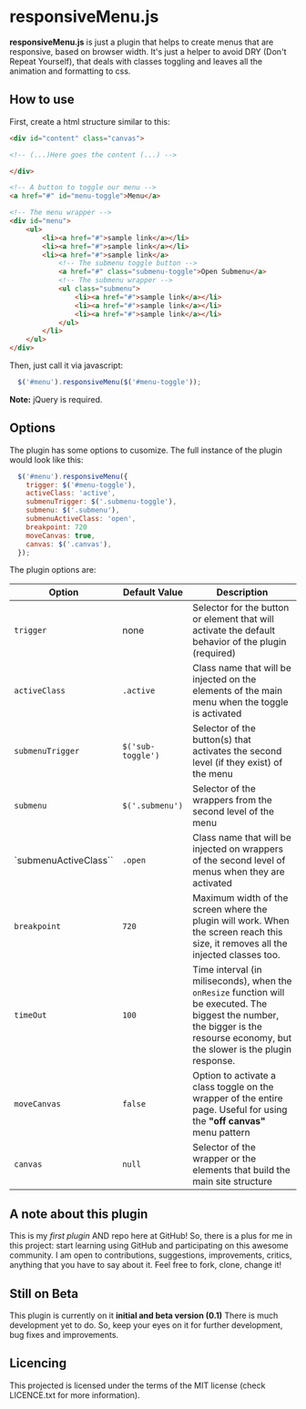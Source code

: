 responsiveMenu.js
==================

**responsiveMenu.js** is just a plugin that helps to create menus that are responsive, based on browser width. It's just a helper to avoid DRY (Don't Repeat Yourself), that deals with classes toggling and leaves all the animation and formatting to css.

How to use
----------

First, create a html structure similar to this:

```html
<div id="content" class="canvas">

<!-- (...)Here goes the content (...) -->

</div>

<!-- A button to toggle our menu -->
<a href="#" id="menu-toggle">Menu</a>

<!-- The menu wrapper -->
<div id="menu">
	<ul>
		<li><a href="#">sample link</a></li>
		<li><a href="#">sample link</a></li>
		<li><a href="#">sample link</a>
			<!-- The submenu toggle button -->
			<a href="#" class="submenu-toggle">Open Submenu</a>
			<!-- The submenu wrapper -->
			<ul class="submenu">
				<li><a href="#">sample link</a></li>
				<li><a href="#">sample link</a></li>
				<li><a href="#">sample link</a></li>
			</ul>
		</li>
	</ul>
</div>
```

Then, just call it via javascript:

```javascript
  $('#menu').responsiveMenu($('#menu-toggle'));
```
**Note:** jQuery is required.

Options
-------

The plugin has some options to cusomize. The full instance of the plugin would look like this:

```javascript
  $('#menu').responsiveMenu({
    trigger: $('#menu-toggle'),
    activeClass: 'active',
    submenuTrigger: $('.submenu-toggle'),
    submenu: $('.submenu'),
    submenuActiveClass: 'open',
    breakpoint: 720
    moveCanvas: true,
    canvas: $('.canvas'),
  });

```

The plugin options are:

Option                | Default Value    | Description
----------------------|------------------|----------------------------------------------------------
`trigger`             | none             | Selector for the button or element that will activate the default behavior of the plugin (required)
`activeClass`         | `.active`        | Class name that will be injected on the elements of the main menu when the toggle is activated
`submenuTrigger`      |`$('sub-toggle')` | Selector of the button(s) that activates the second level (if they exist) of the menu
`submenu`             | `$('.submenu')`  | Selector of the wrappers from the second level of the menu
`submenuActiveClass`` | `.open`          | Class name that will be injected on wrappers of the second level of menus when they are activated
`breakpoint`          | `720`            | Maximum width of the screen where the plugin will work. When the screen reach this size, it removes all the injected classes too.
`timeOut`             | `100`            | Time interval (in miliseconds), when the `onResize` function will be executed. The biggest the number, the bigger is the resourse economy, but the slower is the plugin response. 
`moveCanvas`          | `false`          | Option to activate a class toggle on the wrapper of the entire page. Useful for using the **"off canvas"** menu pattern
`canvas`              | `null`           | Selector of the wrapper or the elements that build the main site structure

A note about this plugin
------------------------

This is my *first plugin* AND repo here at GitHub! So, there is a plus for me in this project: start learning using GitHub and participating on this awesome community. I am open to contributions, suggestions, improvements, critics, anything that you have to say about it. Feel free to fork, clone, change it!

Still on Beta
-------------
This plugin is currently on it **initial and beta version (0.1)** There is much development yet to do. So, keep your eyes on it for further development, bug fixes and improvements.

Licencing
---------

This projected is licensed under the terms of the MIT license (check LICENCE.txt for more information).